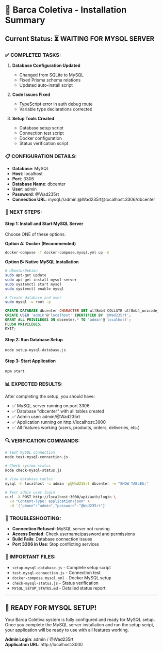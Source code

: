 # 🚤 Barca Coletiva - Installation Summary

## Current Status: ⏳ WAITING FOR MYSQL SERVER

### ✅ COMPLETED TASKS:
1. **Database Configuration Updated**
   - Changed from SQLite to MySQL
   - Fixed Prisma schema relations
   - Updated auto-install script

2. **Code Issues Fixed**
   - TypeScript error in auth debug route
   - Variable type declarations corrected

3. **Setup Tools Created**
   - Database setup script
   - Connection test script
   - Docker configuration
   - Status verification script

### 📋 CONFIGURATION DETAILS:
- **Database**: MySQL
- **Host**: localhost
- **Port**: 3306
- **Database Name**: dbcenter
- **User**: admin
- **Password**: @Wad235rt
- **Connection URL**: mysql://admin:@Wad235rt@localhost:3306/dbcenter

### 🎯 NEXT STEPS:

#### Step 1: Install and Start MySQL Server
Choose ONE of these options:

**Option A: Docker (Recommended)**
```bash
docker-compose -f docker-compose.mysql.yml up -d
```

**Option B: Native MySQL Installation**
```bash
# Ubuntu/Debian
sudo apt-get update
sudo apt-get install mysql-server
sudo systemctl start mysql
sudo systemctl enable mysql

# Create database and user
sudo mysql -u root -p
```
```sql
CREATE DATABASE dbcenter CHARACTER SET utf8mb4 COLLATE utf8mb4_unicode_ci;
CREATE USER 'admin'@'localhost' IDENTIFIED BY '@Wad235rt';
GRANT ALL PRIVILEGES ON dbcenter.* TO 'admin'@'localhost';
FLUSH PRIVILEGES;
EXIT;
```

#### Step 2: Run Database Setup
```bash
node setup-mysql-database.js
```

#### Step 3: Start Application
```bash
npm start
```

### 📊 EXPECTED RESULTS:
After completing the setup, you should have:
- ✅ MySQL server running on port 3306
- ✅ Database "dbcenter" with all tables created
- ✅ Admin user: admin/@Wad235rt
- ✅ Application running on http://localhost:3000
- ✅ All features working (users, products, orders, deliveries, etc.)

### 🔍 VERIFICATION COMMANDS:
```bash
# Test MySQL connection
node test-mysql-connection.js

# Check system status
node check-mysql-status.js

# View database tables
mysql -h localhost -u admin -p@Wad235rt dbcenter -e "SHOW TABLES;"

# Test admin user login
curl -X POST http://localhost:3000/api/auth/login \
  -H "Content-Type: application/json" \
  -d '{"phone":"admin","password":"@Wad235rt"}'
```

### 🚨 TROUBLESHOOTING:
- **Connection Refused**: MySQL server not running
- **Access Denied**: Check username/password and permissions
- **Build Fails**: Database connection issues
- **Port 3306 in Use**: Stop conflicting services

### 📁 IMPORTANT FILES:
- `setup-mysql-database.js` - Complete setup script
- `test-mysql-connection.js` - Connection test
- `docker-compose.mysql.yml` - Docker MySQL setup
- `check-mysql-status.js` - Status verification
- `MYSQL_SETUP_STATUS.md` - Detailed status report

---

## 🎉 READY FOR MYSQL SETUP!

Your Barca Coletiva system is fully configured and ready for MySQL setup. 
Once you complete the MySQL server installation and run the setup script, 
your application will be ready to use with all features working.

**Admin Login**: admin / @Wad235rt  
**Application URL**: http://localhost:3000